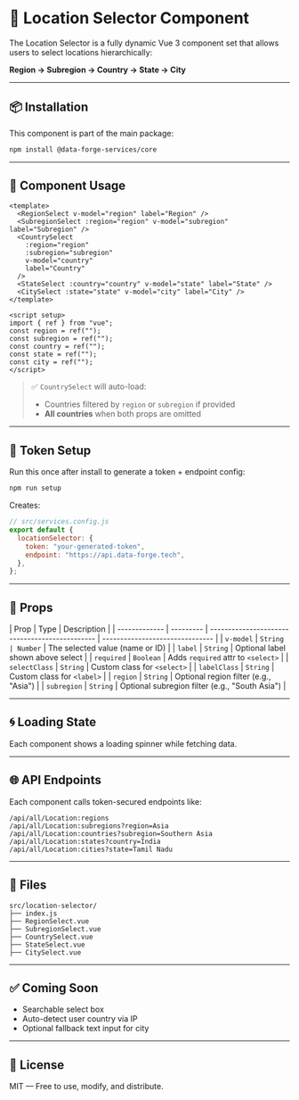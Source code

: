 # 📍 Location Selector Component

The Location Selector is a fully dynamic Vue 3 component set that allows users to select locations hierarchically:

**Region → Subregion → Country → State → City**

---

## 📦 Installation

This component is part of the main package:

```bash
npm install @data-forge-services/core
```

---

## 🧩 Component Usage

```vue
<template>
  <RegionSelect v-model="region" label="Region" />
  <SubregionSelect :region="region" v-model="subregion" label="Subregion" />
  <CountrySelect
    :region="region"
    :subregion="subregion"
    v-model="country"
    label="Country"
  />
  <StateSelect :country="country" v-model="state" label="State" />
  <CitySelect :state="state" v-model="city" label="City" />
</template>

<script setup>
import { ref } from "vue";
const region = ref("");
const subregion = ref("");
const country = ref("");
const state = ref("");
const city = ref("");
</script>
```

> ✅ `CountrySelect` will auto-load:
>
> - Countries filtered by `region` or `subregion` if provided
> - **All countries** when both props are omitted

---

## 🔐 Token Setup

Run this once after install to generate a token + endpoint config:

```bash
npm run setup
```

Creates:

```js
// src/services.config.js
export default {
  locationSelector: {
    token: "your-generated-token",
    endpoint: "https://api.data-forge.tech",
  },
};
```

---

## 🎨 Props

| Prop          | Type      | Description                                    |
| ------------- | --------- | ---------------------------------------------- | ------------------------------- |
| `v-model`     | `String   | Number`                                        | The selected value (name or ID) |
| `label`       | `String`  | Optional label shown above select              |
| `required`    | `Boolean` | Adds `required` attr to `<select>`             |
| `selectClass` | `String`  | Custom class for `<select>`                    |
| `labelClass`  | `String`  | Custom class for `<label>`                     |
| `region`      | `String`  | Optional region filter (e.g., "Asia")          |
| `subregion`   | `String`  | Optional subregion filter (e.g., "South Asia") |

---

## 🌀 Loading State

Each component shows a loading spinner while fetching data.

---

## 🌐 API Endpoints

Each component calls token-secured endpoints like:

```
/api/all/Location:regions
/api/all/Location:subregions?region=Asia
/api/all/Location:countries?subregion=Southern Asia
/api/all/Location:states?country=India
/api/all/Location:cities?state=Tamil Nadu
```

---

## 📁 Files

```
src/location-selector/
├── index.js
├── RegionSelect.vue
├── SubregionSelect.vue
├── CountrySelect.vue
├── StateSelect.vue
├── CitySelect.vue
```

---

## ✅ Coming Soon

- Searchable select box
- Auto-detect user country via IP
- Optional fallback text input for city

---

## 📄 License

MIT — Free to use, modify, and distribute.
